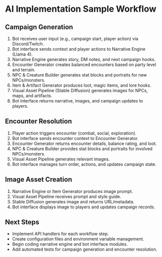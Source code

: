 # AI Implementation Sample Workflow

## Campaign Generation
1. Bot receives user input (e.g., campaign start, player action) via Discord/Twitch.
2. Bot interface sends context and player actions to Narrative Engine (Llama 4).
3. Narrative Engine generates story, DM notes, and next campaign hooks.
4. Encounter Generator creates balanced encounters based on party level and terrain.
5. NPC & Creature Builder generates stat blocks and portraits for new NPCs/monsters.
6. Item & Artifact Generator produces loot, magic items, and lore hooks.
7. Visual Asset Pipeline (Stable Diffusion) generates images for NPCs, maps, and artifacts.
8. Bot interface returns narrative, images, and campaign updates to players.

## Encounter Resolution
1. Player action triggers encounter (combat, social, exploration).
2. Bot interface sends encounter context to Encounter Generator.
3. Encounter Generator returns encounter details, balance rating, and loot.
4. NPC & Creature Builder provides stat blocks and portraits for involved NPCs/monsters.
5. Visual Asset Pipeline generates relevant images.
6. Bot interface manages turn order, actions, and updates campaign state.

## Image Asset Creation
1. Narrative Engine or Item Generator produces image prompt.
2. Visual Asset Pipeline receives prompt and style guide.
3. Stable Diffusion generates image and returns URL/metadata.
4. Bot interface displays image to players and updates campaign records.

## Next Steps
- Implement API handlers for each workflow step.
- Create configuration files and environment variable management.
- Begin coding narrative engine and bot interface modules.
- Add automated tests for campaign generation and encounter resolution.
